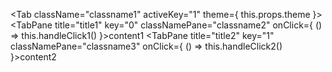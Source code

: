 <Tab className="classname1" activeKey="1" theme={ this.props.theme }>
  <TabPane title="title1" key="0" classNamePane="classname2" onClick={ () => this.handleClick1() }>content1</TabPane>
  <TabPane title="title2" key="1" classNamePane="classname3" onClick={ () => this.handleClick2() }>content2</TabPane>
</Tab>
